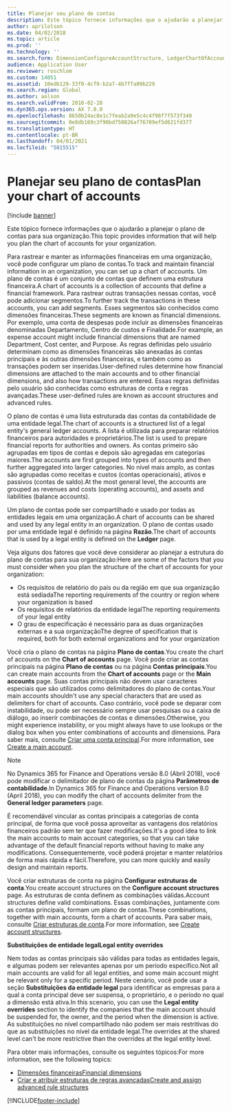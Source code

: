```yaml
---
title: Planejar seu plano de contas
description: Este tópico fornece informações que o ajudarão a planejar o plano de contas para sua organização.
author: aprilolson
ms.date: 04/02/2018
ms.topic: article
ms.prod: ''
ms.technology: ''
ms.search.form: DimensionConfigureAccountStructure, LedgerChartOfAccounts
audience: Application User
ms.reviewer: roschlom
ms.custom: 14051
ms.assetid: 10edb129-33f0-4cf9-b2a7-4b7ffa09b229
ms.search.region: Global
ms.author: aolson
ms.search.validFrom: 2016-02-28
ms.dyn365.ops.version: AX 7.0.0
ms.openlocfilehash: 8650b24ac8e1c7feab2a9e5c4c4f98f7f573f340
ms.sourcegitcommit: 0e8db169c3f90bd750826af76709ef5d621fd377
ms.translationtype: HT
ms.contentlocale: pt-BR
ms.lasthandoff: 04/01/2021
ms.locfileid: "5815515"
---
```

# <a name="plan-your-chart-of-accounts"></a><span data-ttu-id="c1752-103">Planejar seu plano de contas</span><span class="sxs-lookup"><span data-stu-id="c1752-103">Plan your chart of accounts</span></span>

[!include [banner](../includes/banner.md)]

<span data-ttu-id="c1752-104">Este tópico fornece informações que o ajudarão a planejar o plano de contas para sua organização.</span><span class="sxs-lookup"><span data-stu-id="c1752-104">This topic provides information that will help you plan the chart of accounts for your organization.</span></span>

<span data-ttu-id="c1752-105">Para rastrear e manter as informações financeiras em uma organização, você pode configurar um plano de contas.</span><span class="sxs-lookup"><span data-stu-id="c1752-105">To track and maintain financial information in an organization, you can set up a chart of accounts.</span></span> <span data-ttu-id="c1752-106">Um plano de contas é um conjunto de contas que definem uma estrutura financeira.</span><span class="sxs-lookup"><span data-stu-id="c1752-106">A chart of accounts is a collection of accounts that define a financial framework.</span></span> <span data-ttu-id="c1752-107">Para rastrear outras transações nessas contas, você pode adicionar segmentos.</span><span class="sxs-lookup"><span data-stu-id="c1752-107">To further track the transactions in these accounts, you can add segments.</span></span> <span data-ttu-id="c1752-108">Esses segmentos são conhecidos como dimensões financeiras.</span><span class="sxs-lookup"><span data-stu-id="c1752-108">These segments are known as financial dimensions.</span></span> <span data-ttu-id="c1752-109">Por exemplo, uma conta de despesas pode incluir as dimensões financeiras denominadas Departamento, Centro de custos e Finalidade.</span><span class="sxs-lookup"><span data-stu-id="c1752-109">For example, an expense account might include financial dimensions that are named Department, Cost center, and Purpose.</span></span> <span data-ttu-id="c1752-110">As regras definidas pelo usuário determinam como as dimensões financeiras são anexadas às contas principais e às outras dimensões financeiras, e também como as transações podem ser inseridas.</span><span class="sxs-lookup"><span data-stu-id="c1752-110">User-defined rules determine how financial dimensions are attached to the main accounts and to other financial dimensions, and also how transactions are entered.</span></span> <span data-ttu-id="c1752-111">Essas regras definidas pelo usuário são conhecidas como estruturas de conta e regras avançadas.</span><span class="sxs-lookup"><span data-stu-id="c1752-111">These user-defined rules are known as account structures and advanced rules.</span></span>

<span data-ttu-id="c1752-112">O plano de contas é uma lista estruturada das contas da contabilidade de uma entidade legal.</span><span class="sxs-lookup"><span data-stu-id="c1752-112">The chart of accounts is a structured list of a legal entity's general ledger accounts.</span></span> <span data-ttu-id="c1752-113">A lista é utilizada para preparar relatórios financeiros para autoridades e proprietários.</span><span class="sxs-lookup"><span data-stu-id="c1752-113">The list is used to prepare financial reports for authorities and owners.</span></span> <span data-ttu-id="c1752-114">As contas primeiro são agrupadas em tipos de contas e depois são agregadas em categorias maiores.</span><span class="sxs-lookup"><span data-stu-id="c1752-114">The accounts are first grouped into types of accounts and then further aggregated into larger categories.</span></span> <span data-ttu-id="c1752-115">No nível mais amplo, as contas são agrupadas como receitas e custos (contas operacionais), ativos e passivos (contas de saldo).</span><span class="sxs-lookup"><span data-stu-id="c1752-115">At the most general level, the accounts are grouped as revenues and costs (operating accounts), and assets and liabilities (balance accounts).</span></span>

<span data-ttu-id="c1752-116">Um plano de contas pode ser compartilhado e usado por todas as entidades legais em uma organização.</span><span class="sxs-lookup"><span data-stu-id="c1752-116">A chart of accounts can be shared and used by any legal entity in an organization.</span></span> <span data-ttu-id="c1752-117">O plano de contas usado por uma entidade legal é definido na página **Razão**.</span><span class="sxs-lookup"><span data-stu-id="c1752-117">The chart of accounts that is used by a legal entity is defined on the **Ledger** page.</span></span>

<span data-ttu-id="c1752-118">Veja alguns dos fatores que você deve considerar ao planejar a estrutura do plano de contas para sua organização:</span><span class="sxs-lookup"><span data-stu-id="c1752-118">Here are some of the factors that you must consider when you plan the structure of the chart of accounts for your organization:</span></span>

- <span data-ttu-id="c1752-119">Os requisitos de relatório do país ou da região em que sua organização está sediada</span><span class="sxs-lookup"><span data-stu-id="c1752-119">The reporting requirements of the country or region where your organization is based</span></span>
- <span data-ttu-id="c1752-120">Os requisitos de relatórios da entidade legal</span><span class="sxs-lookup"><span data-stu-id="c1752-120">The reporting requirements of your legal entity</span></span>
- <span data-ttu-id="c1752-121">O grau de especificação é necessário para as duas organizações externas e a sua organização</span><span class="sxs-lookup"><span data-stu-id="c1752-121">The degree of specification that is required, both for both external organizations and for your organization</span></span>

<span data-ttu-id="c1752-122">Você cria o plano de contas na página **Plano de contas**.</span><span class="sxs-lookup"><span data-stu-id="c1752-122">You create the chart of accounts on the **Chart of accounts** page.</span></span> <span data-ttu-id="c1752-123">Você pode criar as contas principais na página **Plano de contas** ou na página **Contas principais**.</span><span class="sxs-lookup"><span data-stu-id="c1752-123">You can create main accounts from the **Chart of accounts** page or the **Main accounts** page.</span></span> <span data-ttu-id="c1752-124">Suas contas principais não devem usar caracteres especiais que são utilizados como delimitadores do plano de contas.</span><span class="sxs-lookup"><span data-stu-id="c1752-124">Your main accounts shouldn't use any special characters that are used as delimiters for chart of accounts.</span></span> <span data-ttu-id="c1752-125">Caso contrário, você pode se deparar com instabilidade, ou pode ser necessário sempre usar pesquisas ou a caixa de diálogo, ao inserir combinações de contas e dimensões.</span><span class="sxs-lookup"><span data-stu-id="c1752-125">Otherwise, you might experience instability, or you might always have to use lookups or the dialog box when you enter combinations of accounts and dimensions.</span></span> <span data-ttu-id="c1752-126">Para saber mais, consulte [Criar uma conta principal](tasks/create-main-account.md).</span><span class="sxs-lookup"><span data-stu-id="c1752-126">For more information, see [Create a main account](tasks/create-main-account.md).</span></span>

> [!NOTE]
> <span data-ttu-id="c1752-127">No Dynamics 365 for Finance and Operations versão 8.0 (Abril 2018), você pode modificar o delimitador de plano de contas da página **Parâmetros de contabilidade**.</span><span class="sxs-lookup"><span data-stu-id="c1752-127">In Dynamics 365 for Finance and Operations version 8.0 (April 2018), you can modify the chart of accounts delimiter from the **General ledger parameters** page.</span></span>

<span data-ttu-id="c1752-128">É recomendável vincular as contas principais a categorias de conta principal, de forma que você possa aproveitar as vantagens dos relatórios financeiros padrão sem ter que fazer modificações.</span><span class="sxs-lookup"><span data-stu-id="c1752-128">It's a good idea to link the main accounts to main account categories, so that you can take advantage of the default financial reports without having to make any modifications.</span></span> <span data-ttu-id="c1752-129">Consequentemente, você poderá projetar e manter relatórios de forma mais rápida e fácil.</span><span class="sxs-lookup"><span data-stu-id="c1752-129">Therefore, you can more quickly and easily design and maintain reports.</span></span>

<span data-ttu-id="c1752-130">Você criar estruturas de conta na página **Configurar estruturas de conta**.</span><span class="sxs-lookup"><span data-stu-id="c1752-130">You create account structures on the **Configure account structures** page.</span></span> <span data-ttu-id="c1752-131">As estruturas de conta definem as combinações válidas.</span><span class="sxs-lookup"><span data-stu-id="c1752-131">Account structures define valid combinations.</span></span> <span data-ttu-id="c1752-132">Essas combinações, juntamente com as contas principais, formam um plano de contas.</span><span class="sxs-lookup"><span data-stu-id="c1752-132">These combinations, together with main accounts, form a chart of accounts.</span></span> <span data-ttu-id="c1752-133">Para saber mais, consulte [Criar estruturas de conta](tasks/create-account-structures.md).</span><span class="sxs-lookup"><span data-stu-id="c1752-133">For more information, see [Create account structures](tasks/create-account-structures.md).</span></span>

<span data-ttu-id="c1752-134">**Substituições de entidade legal**</span><span class="sxs-lookup"><span data-stu-id="c1752-134">**Legal entity overrides**</span></span>

<span data-ttu-id="c1752-135">Nem todas as contas principais são válidas para todas as entidades legais, e algumas podem ser relevantes apenas por um período específico.</span><span class="sxs-lookup"><span data-stu-id="c1752-135">Not all main accounts are valid for all legal entities, and some main account might be relevant only for a specific period.</span></span> <span data-ttu-id="c1752-136">Neste cenário, você pode usar a seção **Substituições da entidade legal** para identificar as empresas para a qual a conta principal deve ser suspensa, o proprietário, e o período no qual a dimensão está ativa.</span><span class="sxs-lookup"><span data-stu-id="c1752-136">In this scenario, you can use the **Legal entity overrides** section to identify the companies that the main account should be suspended for, the owner, and the period when the dimension is active.</span></span> <span data-ttu-id="c1752-137">As substituições no nível compartilhado não podem ser mais restritivas do que as substituições no nível da entidade legal.</span><span class="sxs-lookup"><span data-stu-id="c1752-137">The overrides at the shared level can't be more restrictive than the overrides at the legal entity level.</span></span>

<span data-ttu-id="c1752-138">Para obter mais informações, consulte os seguintes tópicos:</span><span class="sxs-lookup"><span data-stu-id="c1752-138">For more information, see the following topics:</span></span>

- [<span data-ttu-id="c1752-139">Dimensões financeiras</span><span class="sxs-lookup"><span data-stu-id="c1752-139">Financial dimensions</span></span>](financial-dimensions.md)
- [<span data-ttu-id="c1752-140">Criar e atribuir estruturas de regras avançadas</span><span class="sxs-lookup"><span data-stu-id="c1752-140">Create and assign advanced rule structures</span></span>](tasks/create-assign-advanced-rule-structures.md)


[!INCLUDE[footer-include](../../includes/footer-banner.md)]